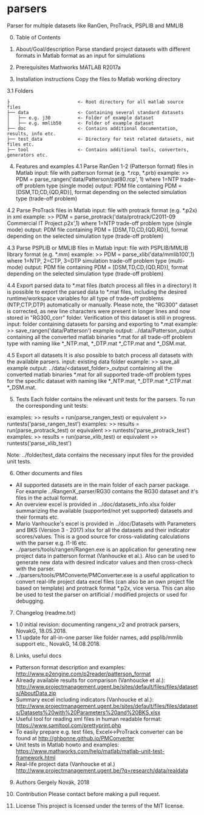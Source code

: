 # parsers
Parser for multiple datasets like RanGen, ProTrack, PSPLIB and MMLIB

0. Table of Contents


1. About/Goal/description
 Parse standard project datasets with different formats in Matlab format as an input for simulations


2. Prerequisites
 Mathworks MATLAB R2017a


3. Installation instructions 
 Copy the files to Matlab working directory
 
3.1 Folders
```
├                         <- Root directory for all matlab source files
├── data                  <- Containing several standard datasets
│   ├── e.g. j30          <- Folder of example dataset
│   ├── e.g. mmlib50      <- Folder of example dataset
├── doc                   <- Contains additional documentation, results, info etc.
├── test_data             <- Directory for test related datasets, mat files etc.
├── tool                  <- Contains additional tools, converters, generators etc.
```

4. Features and examples
4.1 Parse RanGen 1-2 (Patterson format) files in Matlab
    input: file with patterson format (e.g. *.rcp, *.prb)
    example: >> PDM = parse_rangen('data/Patterson/pat80.rcp', 1) where 1=NTP trade-off problem type (single mode)
    output: PDM file containing PDM = [DSM,TD,CD,{QD,RD}], format depending on the selected simulation type (trade-off problem)

4.2 Parse ProTrack files in Matlab
    input: file with protrack format (e.g. *.p2x) in xml
    example: >> PDM = parse_protrack('data/protrack/C2011-09 Commercial IT Project.p2x',1) where 1=NTP trade-off problem type (single mode)
    output: PDM file containing PDM = [DSM,TD,CD,{QD,RD}], format depending on the selected simulation type (trade-off problem)

4.3 Parse PSPLIB or MMLIB files in Matlab
    input: file with PSPLIB/MMLIB library format (e.g. *.mm)
    example: >> PDM = parse_xlib('data/mmlib100',1) where 1=NTP, 2=CTP, 3=DTP simulation trade-off problem type (multi-mode)
    output: PDM file containing PDM = [DSM,TD,CD,{QD,RD}], format depending on the selected simulation type (trade-off problem)
    
4.4 Export parsed data to *.mat files (batch process all files in a directory)
    It is possible to export the parsed data to *.mat files, including the desired runtime/workspace variables for all type of trade-off problems (NTP,CTP,DTP) automatically or manually.
    Please note, the "RG300" dataset is corrected, as new line characters were present in longer lines and now stored in "RG300_corr" folder. Verification of this dataset is still in progress.
    input: folder containing datasets for parsing and exporting to *.mat
    example: >> save_rangen('data/Patterson')
    example output: ../data/Patterson_output containing all the converted matlab binaries *.mat for all trade-off problem type with naming like *_NTP.mat, *_DTP.mat *_CTP.mat and *_DSM.mat.

4.5 Export all datasets
    It is also possible to batch process all datasets with the available parsers.
    input: existing data folder
    example: >> save_all
    example output: ../data/<dataset_folder>_output containing all the converted matlab binaries *.mat for all supported trade-off problem types for the specific dataset with naming like *_NTP.mat, *_DTP.mat *_CTP.mat *_DSM.mat.


5. Tests
Each folder contains the relevant unit tests for the parsers.
To run the corresponding unit tests:

examples: >> results = run(parse_rangen_test) or equivalent >> runtests('parse_rangen_test')
examples: >> results = run(parse_protrack_test) or equivalent >> runtests('parse_protrack_test')
examples: >> results = run(parse_xlib_test) or equivalent >> runtests('parse_xlib_test')

Note: ../folder/test_data contains the necessary input files for the provided unit tests.

6. Other documents and files
- All supported datasets are in the main folder of each parser package. For example ../RangenX_parser/RG30 contains the RG30 dataset and it's files in the actual format.
- An overview excel is provided in ../doc/datasets_info.xlsx folder summarizing the available (supported/not yet supported) datasets and their formats etc.
- Mario Vanhoucke's excel is provided in ../doc/Datasets with Parameters and BKS (Version 3 - 2017).xlsx for all the datasets and their indicator scores/values. This is a good source for cross-validating calculations with the parser e.g. I1-I6 etc.
- ../parsers/tools/rangen/Rangen.exe is an application for generating new project data in patterson format (Vanhoucke et al.). Also can be used to generate new data with desired indicator values and then cross-check with the parser.
- ../parsers/tools/PMConverte/PMConverter.exe is a useful application to convert real-life project data excel files (can also be an own project file based on template) and protrack format *.p2x, vice versa. This can also be used to test the parser on artificial / modified projects or used for debugging.


7. Changelog (readme.txt)
- 1.0 initial revision: documenting rangenx_v2 and protrack parsers, NovakG, 18.05.2018.
- 1.1 update for all-in-one parser like folder names, add psplib/mmlib support etc., NovakG, 14.08.2018.


8. Links, useful docs

- Patterson format description and examples: http://www.p2engine.com/p2reader/patterson_format
- Already available results for comparison (Vanhoucke et al.): http://www.projectmanagement.ugent.be/sites/default/files/files/datasets/AboutData.zip
- Summary excel including indicators (Vanhoucke et al.): http://www.projectmanagement.ugent.be/sites/default/files/files/datasets/Datasets%20with%20Parameters%20and%20BKS.xlsx
- Useful tool for reading xml files in human readable format: https://www.samltool.com/prettyprint.php
- To easily prepare e.g. test files, Excel<->ProTrack converter can be found at http://ghbonne.github.io/PMConverter
- Unit tests in Matlab howto and examples: https://www.mathworks.com/help/matlab/matlab-unit-test-framework.html
- Real-life project data (Vanhoucke et al.) http://www.projectmanagement.ugent.be/?q=research/data/realdata


9. Authors
Gergely Novák, 2018

10. Contribution
Please contact before making a pull request.

11. License
This project is licensed under the terms of the MIT license.
